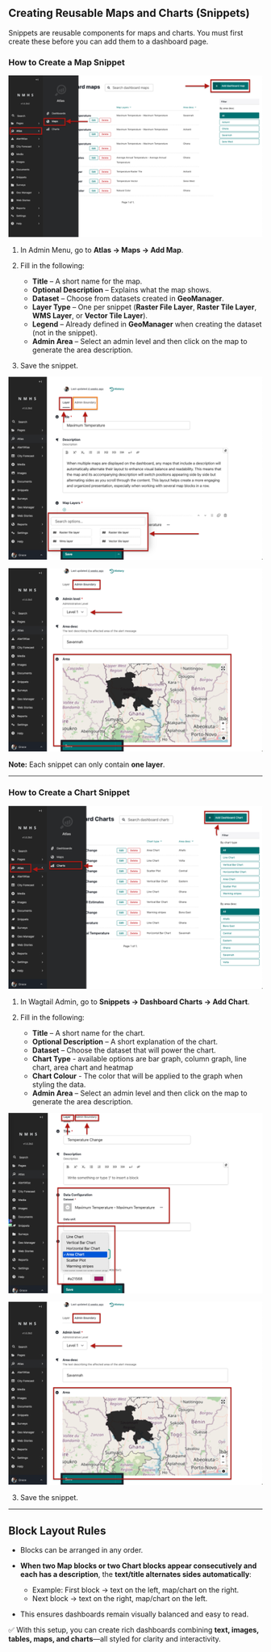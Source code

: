 ## Creating Reusable Maps and Charts (Snippets)

Snippets are reusable components for maps and charts. You must first create these before you can add them to a dashboard page.

### How to Create a Map Snippet

![ClimWeb Atlas](../../_static/images/atlas/access_maps.png "ClimWeb Atlas")

1. In Admin Menu, go to **Atlas → Maps → Add Map**.
2. Fill in the following:

   * **Title** – A short name for the map.
   * **Optional Description** – Explains what the map shows.
   * **Dataset** – Choose from datasets created in **GeoManager**.
   * **Layer Type** – One per snippet (**Raster File Layer**, **Raster Tile Layer**, **WMS Layer**, or **Vector Tile Layer**).
   * **Legend** – Already defined in **GeoManager** when creating the dataset (not in the snippet).
   * **Admin Area** – Select an admin level and then click on the map to generate the area description.
3. Save the snippet.

![ClimWeb Atlas](../../_static/images/atlas/create_map_snippet.png "ClimWeb Atlas")

![ClimWeb Atlas](../../_static/images/atlas/dashboard_aoi.png "ClimWeb Atlas")

**Note:** Each snippet can only contain **one layer**.

---

### How to Create a Chart Snippet

![ClimWeb Atlas](../../_static/images/atlas/access_charts.png "ClimWeb Atlas")

1. In Wagtail Admin, go to **Snippets → Dashboard Charts → Add Chart**.
2. Fill in the following:

   * **Title** – A short name for the chart.
   * **Optional Description** – A short explanation of the chart.
   * **Dataset** – Choose the dataset that will power the chart.
   * **Chart Type** -  available options are bar graph, column graph, line chart, area chart and heatmap
   * **Chart Colour** - The color that will be applied to the graph when styling the data.
   * **Admin Area** – Select an admin level and then click on the map to generate the area description.

![ClimWeb Atlas](../../_static/images/atlas/create_chart_snippet.png "ClimWeb Atlas")


![ClimWeb Atlas](../../_static/images/atlas/dashboard_aoi.png "ClimWeb Atlas")


3. Save the snippet.

---

## Block Layout Rules

* Blocks can be arranged in any order.
* **When two Map blocks or two Chart blocks appear consecutively and each has a description**, the **text/title alternates sides automatically**:

  * Example: First block → text on the left, map/chart on the right.
  * Next block → text on the right, map/chart on the left.
* This ensures dashboards remain visually balanced and easy to read.

✅ With this setup, you can create rich dashboards combining **text, images, tables, maps, and charts**—all styled for clarity and interactivity.